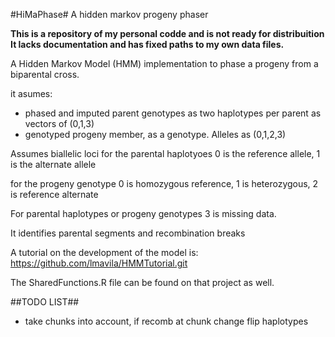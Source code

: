 #HiMaPhase#
A hidden markov progeny phaser

**This is a repository of my personal codde and is not ready for distribuition**
**It lacks documentation and has fixed paths to my own data files.**

A Hidden Markov Model (HMM) implementation to phase a progeny from
a biparental cross.


it asumes: 
- phased and imputed parent genotypes as two haplotypes per parent as vectors of (0,1,3)
- genotyped progeny member, as a genotype. Alleles as (0,1,2,3)

Assumes biallelic loci
for the parental haplotyoes 0 is the reference allele, 1 is the alternate allele

for the progeny genotype 0 is homozygous reference, 1 is heterozygous, 2 is reference alternate

For parental haplotypes or progeny genotypes 3 is missing data.

It identifies parental segments and recombination breaks

A tutorial on the development of the model is:
https://github.com/lmavila/HMMTutorial.git

The SharedFunctions.R file can be found on that project as well.

##TODO LIST##
- take chunks into account, if recomb at chunk change flip haplotypes
